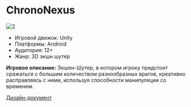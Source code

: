 # ChronoNexus
![2](https://user-images.githubusercontent.com/38473135/218583142-826b67a5-3cea-4dc8-ac37-c17ecd05cb36.png)
- Игровой движок: Unity
- Платформы: Android
- Аудитория: 12+
- Жанр: 3D экшн шутер

**Игровое описание:** Экшен-Шутер, в котором игроку предстоит сражаться с большим количеством разнообразных врагов, креативно расправляясь с ними, используя способности манипуляции со временем.

[Дизайн-документ](https://docs.google.com/document/d/1hL62lLlMfd1RLiDUdFvwyg0E43NxbePPnpNiF6bio6g/edit)
